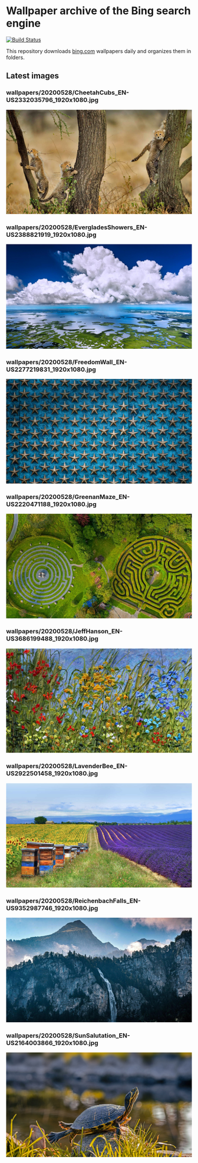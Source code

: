 # Wallpaper archive of the Bing search engine

[![Build Status](https://travis-ci.org/kijart/bing-daily-images-dl.svg?branch=wallpapers)](https://travis-ci.org/kijart/bing-daily-images-dl)

This repository downloads [bing.com](https://www.bing.com) wallpapers daily and organizes them in folders.

## Latest images

<!-- Wallpapers -->

### wallpapers/20200528/CheetahCubs_EN-US2332035796_1920x1080.jpg

![wallpapers/20200528/CheetahCubs_EN-US2332035796_1920x1080.jpg](wallpapers/20200528/CheetahCubs_EN-US2332035796_1920x1080.jpg)

### wallpapers/20200528/EvergladesShowers_EN-US2388821919_1920x1080.jpg

![wallpapers/20200528/EvergladesShowers_EN-US2388821919_1920x1080.jpg](wallpapers/20200528/EvergladesShowers_EN-US2388821919_1920x1080.jpg)

### wallpapers/20200528/FreedomWall_EN-US2277219831_1920x1080.jpg

![wallpapers/20200528/FreedomWall_EN-US2277219831_1920x1080.jpg](wallpapers/20200528/FreedomWall_EN-US2277219831_1920x1080.jpg)

### wallpapers/20200528/GreenanMaze_EN-US2220471188_1920x1080.jpg

![wallpapers/20200528/GreenanMaze_EN-US2220471188_1920x1080.jpg](wallpapers/20200528/GreenanMaze_EN-US2220471188_1920x1080.jpg)

### wallpapers/20200528/JeffHanson_EN-US3686199488_1920x1080.jpg

![wallpapers/20200528/JeffHanson_EN-US3686199488_1920x1080.jpg](wallpapers/20200528/JeffHanson_EN-US3686199488_1920x1080.jpg)

### wallpapers/20200528/LavenderBee_EN-US2922501458_1920x1080.jpg

![wallpapers/20200528/LavenderBee_EN-US2922501458_1920x1080.jpg](wallpapers/20200528/LavenderBee_EN-US2922501458_1920x1080.jpg)

### wallpapers/20200528/ReichenbachFalls_EN-US9352987746_1920x1080.jpg

![wallpapers/20200528/ReichenbachFalls_EN-US9352987746_1920x1080.jpg](wallpapers/20200528/ReichenbachFalls_EN-US9352987746_1920x1080.jpg)

### wallpapers/20200528/SunSalutation_EN-US2164003866_1920x1080.jpg

![wallpapers/20200528/SunSalutation_EN-US2164003866_1920x1080.jpg](wallpapers/20200528/SunSalutation_EN-US2164003866_1920x1080.jpg)

